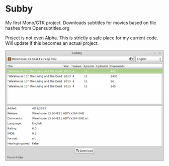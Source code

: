 Subby
=====

My first Mono/GTK project. Downloads subtitles for movies based on file hashes from Opensubtitles.org

Project is not even Alpha. This is strictly a safe place for my current code.
Will update if this becomes an actual project.

![Alt text](/Screenshots/Subby_004.png "Subby version 0.1")
